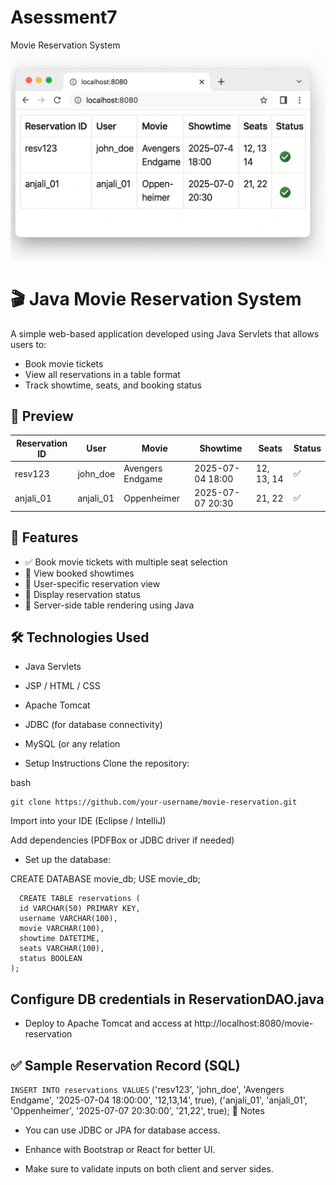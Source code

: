 # Asessment7
Movie Reservation System
![](9b6af0e2-b2b1-451a-82fc-a23957547f34.jpg)

# 🎬 Java Movie Reservation System

A simple web-based application developed using Java Servlets that allows users to:
- Book movie tickets
- View all reservations in a table format
- Track showtime, seats, and booking status

## 📸 Preview

| Reservation ID | User       | Movie            | Showtime          | Seats     | Status |
|----------------|------------|------------------|-------------------|-----------|--------|
| resv123        | john_doe   | Avengers Endgame | 2025-07-04 18:00  | 12, 13, 14| ✅      |
| anjali_01      | anjali_01  | Oppenheimer      | 2025-07-07 20:30  | 21, 22    | ✅      |

## 🚀 Features

- ✅ Book movie tickets with multiple seat selection
- 📅 View booked showtimes
- 👤 User-specific reservation view
- 🧾 Display reservation status
- 🧮 Server-side table rendering using Java

## 🛠️ Technologies Used

- Java Servlets
- JSP / HTML / CSS
- Apache Tomcat
- JDBC (for database connectivity)
- MySQL (or any relation

- Setup Instructions
Clone the repository:

bash
```
git clone https://github.com/your-username/movie-reservation.git
```
Import into your IDE (Eclipse / IntelliJ)

Add dependencies (PDFBox or JDBC driver if needed)

- Set up the database:


CREATE DATABASE movie_db;
USE movie_db;

```
  CREATE TABLE reservations (
  id VARCHAR(50) PRIMARY KEY,
  username VARCHAR(100),
  movie VARCHAR(100),
  showtime DATETIME,
  seats VARCHAR(100),
  status BOOLEAN
);
```

## Configure DB credentials in ReservationDAO.java

- Deploy to Apache Tomcat and access at http://localhost:8080/movie-reservation

## ✅ Sample Reservation Record (SQL)

```INSERT INTO reservations VALUES```
('resv123', 'john_doe', 'Avengers Endgame', '2025-07-04 18:00:00', '12,13,14', true),
('anjali_01', 'anjali_01', 'Oppenheimer', '2025-07-07 20:30:00', '21,22', true);
📌 Notes
- You can use JDBC or JPA for database access.

- Enhance with Bootstrap or React for better UI.

- Make sure to validate inputs on both client and server sides.
